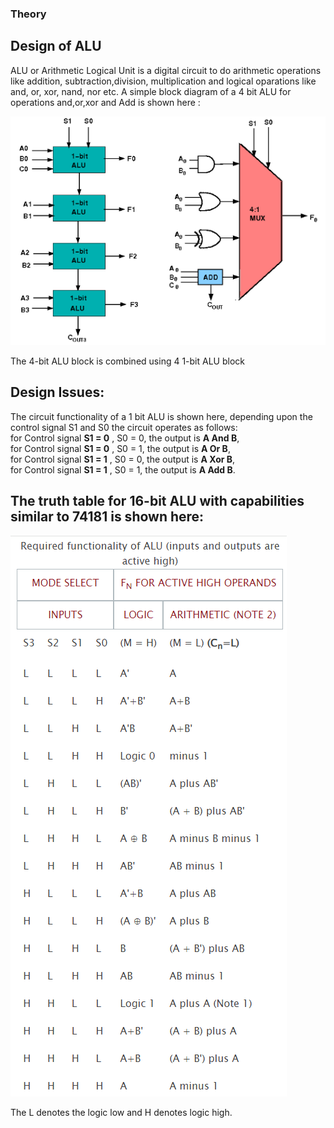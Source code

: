 ### Theory

## Design of ALU

ALU or Arithmetic Logical Unit is a digital circuit to do arithmetic operations like addition, subtraction,division, multiplication and logical oparations like and, or, xor, nand, nor etc. A simple block diagram of a 4 bit ALU for operations and,or,xor and Add is shown here :

<img src="./images/image_design_ALU_1.png">

The 4-bit ALU block is combined using 4 1-bit ALU block

## Design Issues:

The circuit functionality of a 1 bit ALU is shown here, depending upon the control signal S1 and S0 the circuit operates as follows:<br>
for Control signal <b>S1 = 0</b> , S0 = 0, the output is <b>A And B</b>,<br>
for Control signal <b>S1 = 0</b> , S0 = 1, the output is <b>A Or B</b>,<br>
for Control signal <b>S1 = 1</b> , S0 = 0, the output is <b>A Xor B</b>,<br>
for Control signal <b>S1 = 1</b> , S0 = 1, the output is <b>A Add B</b>.<br>

## The truth table for 16-bit ALU with capabilities similar to 74181 is shown here:

<img src="./images/image_design_ALU_2.png">

The L denotes the logic low and H denotes logic high.